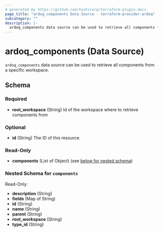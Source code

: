 ```yaml
---
# generated by https://github.com/hashicorp/terraform-plugin-docs
page_title: "ardoq_components Data Source - terraform-provider-ardoq"
subcategory: ""
description: |-
  ardoq_components data source can be used to retrieve all components from a specific workspace.
---
```


# ardoq_components (Data Source)

`ardoq_components` data source can be used to retrieve all components from a specific workspace.



<!-- schema generated by tfplugindocs -->
## Schema

### Required

- **root_workspace** (String) Id of the workspace where to retrieve components from

### Optional

- **id** (String) The ID of this resource.

### Read-Only

- **components** (List of Object) (see [below for nested schema](#nestedatt--components))

<a id="nestedatt--components"></a>
### Nested Schema for `components`

Read-Only:

- **description** (String)
- **fields** (Map of String)
- **id** (String)
- **name** (String)
- **parent** (String)
- **root_workspace** (String)
- **type_id** (String)


